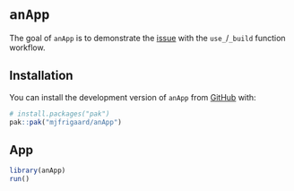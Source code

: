 
# `anApp`

<!-- badges: start -->
<!-- badges: end -->

The goal of `anApp` is to demonstrate the [issue](https://github.com/devOpifex/leprechaun/issues/17) with the `use_`/`_build` function workflow.

## Installation

You can install the development version of `anApp` from [GitHub](https://github.com/) with:

``` r
# install.packages("pak")
pak::pak("mjfrigaard/anApp")
```

## App

``` r
library(anApp)
run()
```

